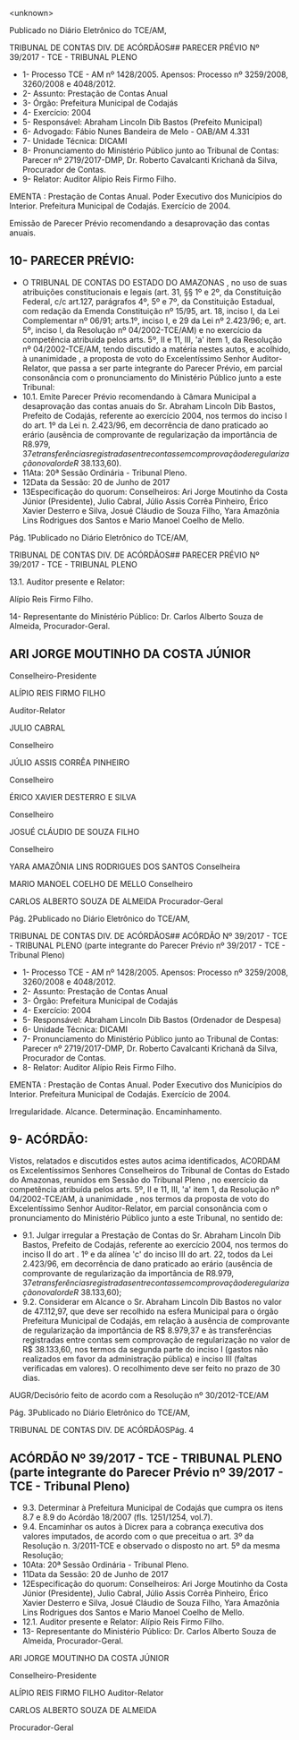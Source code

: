 &lt;unknown&gt;

Publicado  no  Diário Eletrônico do TCE/AM,

TRIBUNAL DE CONTAS DIV. DE  ACÓRDÃOS## PARECER PRÉVIO Nº 39/2017 - TCE - TRIBUNAL PLENO

- 1- Processo TCE - AM nº 1428/2005. Apensos: Processo nº  3259/2008, 3260/2008 e 4048/2012.
- 2- Assunto: Prestação de Contas Anual
- 3- Órgão: Prefeitura Municipal de Codajás
- 4- Exercício: 2004
- 5- Responsável: Abraham Lincoln Dib Bastos (Prefeito Municipal)
- 6- Advogado: Fábio Nunes Bandeira de Melo - OAB/AM 4.331
- 7- Unidade Técnica: DICAMI
- 8- Pronunciamento  do Ministério  Público  junto  ao Tribunal  de Contas: Parecer  nº 2719/2017-DMP,  Dr. Roberto Cavalcanti Krichanã da Silva, Procurador de Contas.
- 9- Relator: Auditor Alípio Reis Firmo Filho.

EMENTA : Prestação de Contas Anual. Poder Executivo dos Municípios do Interior. Prefeitura Municipal de Codajás. Exercício de 2004.

Emissão de Parecer Prévio recomendando a desaprovação das contas anuais.

## 10-  PARECER PRÉVIO:

- O  TRIBUNAL  DE  CONTAS  DO  ESTADO  DO  AMAZONAS ,  no  uso  de  suas atribuições  constitucionais  e  legais  (art.  31,  §§  1º  e  2º,  da  Constituição  Federal,  c/c art.127,  parágrafos  4º,  5º  e  7º,  da  Constituição  Estadual,  com  redação  da  Emenda Constituição nº 15/95, art. 18, inciso I, da Lei Complementar nº 06/91; arts.1º, inciso I, e 29  da  Lei  nº  2.423/96;  e,  art.  5º,  inciso  I,  da  Resolução  nº  04/2002-TCE/AM)  e  no exercício da competência atribuída pelos arts. 5º, II e 11, III, 'a' item 1, da Resolução nº 04/2002-TCE/AM, tendo discutido a matéria nestes autos, e acolhido, à unanimidade , a proposta  de  voto  do  Excelentíssimo  Senhor  Auditor-Relator,  que  passa  a  ser  parte integrante  do  Parecer  Prévio, em  parcial  consonância com  o  pronunciamento  do Ministério Público junto a este Tribunal:
- 10.1. Emite Parecer Prévio recomendando à Câmara Municipal a desaprovação das contas anuais do Sr. Abraham Lincoln Dib Bastos, Prefeito de Codajás, referente ao exercício 2004, nos termos do inciso I do  art.  1º  da  Lei  n.  2.423/96,  em  decorrência  de  dano  praticado  ao erário  (ausência  de  comprovante  de  regularização  da  importância  de R$8.979,37 e transferências registradas entre contas sem comprovação de regularização no valor de R$ 38.133,60).
- 11Ata: 20ª Sessão Ordinária - Tribunal Pleno.
- 12Data da Sessão: 20 de Junho de 2017
- 13Especificação  do  quorum: Conselheiros: Ari  Jorge  Moutinho  da  Costa  Júnior (Presidente), Julio Cabral,  Júlio Assis Corrêa Pinheiro, Érico Xavier Desterro e Silva, Josué  Cláudio  de  Souza  Filho,  Yara  Amazônia  Lins  Rodrigues  dos  Santos  e  Mario Manoel Coelho de Mello.

Pág. 1Publicado  no  Diário Eletrônico do TCE/AM,

TRIBUNAL DE CONTAS DIV. DE  ACÓRDÃOS## PARECER PRÉVIO Nº 39/2017 - TCE - TRIBUNAL PLENO

13.1. Auditor presente e Relator:

Alípio Reis Firmo Filho.

14-  Representante do Ministério Público: Dr. Carlos Alberto Souza de Almeida, Procurador-Geral.

## ARI JORGE MOUTINHO DA COSTA JÚNIOR

Conselheiro-Presidente

ALÍPIO REIS FIRMO FILHO

Auditor-Relator

JULIO CABRAL

Conselheiro

JÚLIO ASSIS CORRÊA PINHEIRO

Conselheiro

ÉRICO XAVIER DESTERRO E SILVA

Conselheiro

JOSUÉ CLÁUDIO DE SOUZA FILHO

Conselheiro

YARA AMAZÔNIA LINS RODRIGUES DOS SANTOS Conselheira

MARIO MANOEL COELHO DE MELLO Conselheiro

CARLOS ALBERTO SOUZA DE ALMEIDA Procurador-Geral

Pág. 2Publicado  no  Diário Eletrônico do TCE/AM,

TRIBUNAL DE CONTAS DIV. DE  ACÓRDÃOS## ACÓRDÃO Nº 39/2017 - TCE - TRIBUNAL PLENO (parte integrante do Parecer Prévio nº 39/2017 - TCE - Tribunal Pleno)

- 1- Processo TCE - AM nº 1428/2005. Apensos: Processo nº  3259/2008, 3260/2008 e 4048/2012.
- 2- Assunto: Prestação de Contas Anual
- 3- Órgão: Prefeitura Municipal de Codajás
- 4- Exercício: 2004
- 5- Responsável: Abraham Lincoln Dib Bastos (Ordenador de Despesa)
- 6- Unidade Técnica: DICAMI
- 7- Pronunciamento  do Ministério  Público  junto  ao Tribunal  de Contas: Parecer  nº 2719/2017-DMP,  Dr. Roberto Cavalcanti Krichanã da Silva, Procurador de Contas.
- 8- Relator: Auditor Alípio Reis Firmo Filho.

EMENTA : Prestação de Contas Anual. Poder Executivo dos Municípios do Interior. Prefeitura Municipal de Codajás. Exercício de 2004.

Irregularidade. Alcance. Determinação. Encaminhamento.

## 9- ACÓRDÃO:

Vistos, relatados e discutidos estes autos acima identificados, ACORDAM os Excelentíssimos Senhores Conselheiros do Tribunal de Contas do Estado do Amazonas, reunidos em Sessão do Tribunal Pleno , no exercício da competência atribuída pelos arts. 5º,  II e 11,  III, 'a' item 1, da Resolução nº 04/2002-TCE/AM, à unanimidade , nos termos da proposta de voto do Excelentíssimo Senhor Auditor-Relator, em parcial consonância com o pronunciamento do Ministério Público junto a este Tribunal, no sentido de:

- 9.1. Julgar  irregular a  Prestação  de  Contas  do  Sr.  Abraham  Lincoln  Dib Bastos, Prefeito de Codajás, referente ao exercício 2004, nos termos do inciso II  do  art . 1º e da alínea 'c' do inciso III do art. 22, todos da Lei 2.423/96,  em  decorrência  de  dano  praticado  ao  erário  (ausência  de comprovante de regularização da importância de R$8.979,37 e transferências registradas entre contas sem comprovação de regularização no valor de R$ 38.133,60);
- 9.2. Considerar em Alcance o Sr. Abraham Lincoln Dib Bastos no valor de 47.112,97,  que  deve  ser  recolhido  na  esfera  Municipal  para  o  órgão Prefeitura Municipal de Codajás, em relação à ausência de comprovante  de  regularização  da  importância  de  R$  8.979,37  e  às transferências registradas entre contas sem comprovação de regularização no valor de R$ 38.133,60, nos termos da segunda parte do inciso I (gastos não realizados em favor da administração pública) e inciso III  (faltas  verificadas  em valores). O recolhimento deve ser feito no prazo de 30 dias.

AUGR/Decisório feito de acordo com a Resolução nº 30/2012-TCE/AM

Pág. 3Publicado  no  Diário Eletrônico do TCE/AM,

TRIBUNAL DE CONTAS DIV. DE  ACÓRDÃOSPág. 4

## ACÓRDÃO Nº 39/2017 - TCE - TRIBUNAL PLENO (parte integrante do Parecer Prévio nº 39/2017 - TCE - Tribunal Pleno)

- 9.3. Determinar à Prefeitura Municipal de Codajás que cumpra os itens 8.7 e 8.9 do Acórdão 18/2007 (fls. 1251/1254, vol.7).
- 9.4. Encaminhar os autos à Dicrex para a cobrança executiva dos valores imputados, de acordo com o que preceitua o art. 3º da Resolução n. 3/2011-TCE e observado o disposto no art. 5º da mesma Resolução;
- 10Ata: 20ª Sessão Ordinária - Tribunal Pleno.
- 11Data da Sessão: 20 de Junho de 2017
- 12Especificação  do  quorum: Conselheiros: Ari  Jorge  Moutinho  da  Costa  Júnior (Presidente), Julio Cabral,  Júlio  Assis Corrêa Pinheiro, Érico Xavier Desterro e Silva, Josué  Cláudio  de  Souza  Filho,  Yara  Amazônia  Lins  Rodrigues  dos  Santos  e  Mario Manoel Coelho de Mello.
- 12.1. Auditor presente e Relator: Alípio Reis Firmo Filho.
- 13-  Representante do Ministério Público: Dr. Carlos Alberto Souza de Almeida, Procurador-Geral.

ARI JORGE MOUTINHO DA COSTA JÚNIOR

Conselheiro-Presidente

ALÍPIO REIS FIRMO FILHO Auditor-Relator

CARLOS ALBERTO SOUZA DE ALMEIDA

Procurador-Geral